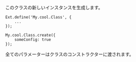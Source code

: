 このクラスの新しいインスタンスを生成します。

    Ext.define('My.cool.Class', {
        ...
    });
    
    My.cool.Class.create({
        someConfig: true
    });

全てのパラメーターはクラスのコンストラクターに渡されます。
